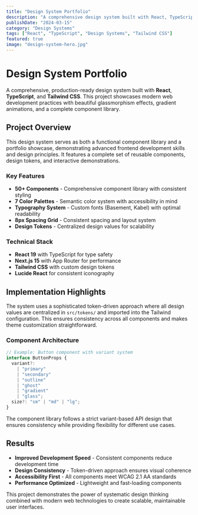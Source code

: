 ```yaml
---
title: "Design System Portfolio"
description: "A comprehensive design system built with React, TypeScript, and Tailwind CSS"
publishDate: "2024-03-15"
category: "Design Systems"
tags: ["React", "TypeScript", "Design Systems", "Tailwind CSS"]
featured: true
image: "design-system-hero.jpg"
---
```


# Design System Portfolio

A comprehensive, production-ready design system built with **React**, **TypeScript**, and **Tailwind CSS**. This project showcases modern web development practices with beautiful glassmorphism effects, gradient animations, and a complete component library.

## Project Overview

This design system serves as both a functional component library and a portfolio showcase, demonstrating advanced frontend development skills and design principles. It features a complete set of reusable components, design tokens, and interactive demonstrations.

### Key Features

- **50+ Components** - Comprehensive component library with consistent styling
- **7 Color Palettes** - Semantic color system with accessibility in mind
- **Typography System** - Custom fonts (Basement, Kabel) with optimal readability
- **8px Spacing Grid** - Consistent spacing and layout system
- **Design Tokens** - Centralized design values for scalability

### Technical Stack

- **React 19** with TypeScript for type safety
- **Next.js 15** with App Router for performance
- **Tailwind CSS** with custom design tokens
- **Lucide React** for consistent iconography

## Implementation Highlights

The system uses a sophisticated token-driven approach where all design values are centralized in `src/tokens/` and imported into the Tailwind configuration. This ensures consistency across all components and makes theme customization straightforward.

### Component Architecture

```typescript
// Example: Button component with variant system
interface ButtonProps {
  variant?:
    | "primary"
    | "secondary"
    | "outline"
    | "ghost"
    | "gradient"
    | "glass";
  size?: "sm" | "md" | "lg";
}
```

The component library follows a strict variant-based API design that ensures consistency while providing flexibility for different use cases.

## Results

- **Improved Development Speed** - Consistent components reduce development time
- **Design Consistency** - Token-driven approach ensures visual coherence
- **Accessibility First** - All components meet WCAG 2.1 AA standards
- **Performance Optimized** - Lightweight and fast-loading components

This project demonstrates the power of systematic design thinking combined with modern web technologies to create scalable, maintainable user interfaces.
